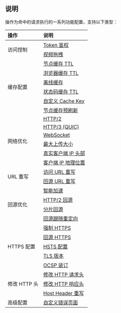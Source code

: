 ## 说明
操作为命中的请求执行的一系列功能配置，支持以下类型：
<table>
<thead>
<tr>
<th align="left">操作</th>
<th align="left">说明</th>
</tr>
</thead>
<tbody><tr>
<td rowspan=2>访问控制</td>
<td align="left"><a href="https://www.tencentcloud.com/document/product/1145/46164">Token 鉴权</a></td>
</tr>
<tr>
<td align="left"><a href="https://www.tencentcloud.com/document/product/1145/46969">视频拖拽</a></td>
</tr>
<tr>
<td rowspan=6>缓存配置</td>
<td align="left"><a href="https://www.tencentcloud.com/document/product/1145/46175">节点缓存 TTL</a></td>
</tr>
<tr>
 <td align="left"><a href="https://www.tencentcloud.com/document/product/1145/46176">浏览器缓存 TTL</a></td>
</tr>
<tr>
 <td align="left"><a href="https://www.tencentcloud.com/document/product/1145/46177">离线缓存</a></td>
</tr>
<tr>
 <td align="left"><a href="https://www.tencentcloud.com/document/product/1145/46964">状态码缓存 TTL</a></td>
</tr>
<tr>
 <td align="left"><a href="https://www.tencentcloud.com/document/product/1145/47615">自定义 Cache Key</a></td>
</tr>
<tr>
 <td align="left"><a href="https://www.tencentcloud.com/document/product/1145/48548">节点缓存预刷新</a></td>
</tr>
<tr>
<td rowspan=6>网络优化</td>
<td align="left"><a href="https://cloud.tencent.com/document/product/1552/70780">HTTP/2</a></td>
</tr>
<tr>
 <td align="left"><a href="https://www.tencentcloud.com/document/product/1145/46170">HTTP/3 (QUIC)</a></td>
</tr>
<tr>
 <td align="left"><a href="https://www.tencentcloud.com/document/product/1145/46971">WebSocket</a></td>
</tr>
<tr>
 <td align="left"><a href="https://www.tencentcloud.com/document/product/1145/46172">最大上传大小</a></td>
</tr>
<tr>
 <td align="left"><a href="https://www.tencentcloud.com/document/product/1145/46970">真实客户端 IP 头部</a></td>
</tr>
<tr>
 <td align="left"><a href="https://cloud.tencent.com/document/product/1552/80978">客户端 IP 地理位置</a></td>
</tr>
<tr>
<td rowspan=2>URL 重写</td>
<td align="left"><a href="https://www.tencentcloud.com/document/product/1145/46166">访问 URL 重写</a></td>
</tr>
<tr>
 <td align="left"><a href="https://www.tencentcloud.com/document/product/1145/46167">回源 URL 重写</a></td>
</tr>
<tr>
<td rowspan=4>回源优化</td>
<td align="left"><a href="https://www.tencentcloud.com/document/product/1145/46182">智能加速</a></td>
</tr>
<tr>
 <td align="left"><a href="https://www.tencentcloud.com/document/product/1145/46171">HTTP/2 回源</a></td>
</tr>
<tr>
 <td align="left"><a href="https://www.tencentcloud.com/document/product/1145/46966">分片回源</a></td>
</tr>
<tr>
 <td align="left"><a href="https://cloud.tencent.com/document/product/1552/82266">回源跟随重定向</a></td>
</tr>
<tr>
<td rowspan=5>HTTPS 配置</td>
<td align="left"><a href="https://www.tencentcloud.com/document/product/1145/46356">强制 HTTPS</a></td>
</tr>
<tr>
 <td align="left"><a href="https://www.tencentcloud.com/document/product/1145/46356">回源 HTTPS</a></td>
</tr>
<tr>
 <td align="left"><a href="https://www.tencentcloud.com/document/product/1145/46356">HSTS 配置</a></td>
</tr>
<tr>
 <td align="left"><a href="https://www.tencentcloud.com/document/product/1145/46356">TLS 版本</a></td>
</tr>
<tr>
 <td align="left"><a href="https://www.tencentcloud.com/document/product/1145/46356">OCSP 装订</a></td>
</tr>
<tr>
<td rowspan=3>修改 HTTP 头</td>
<td align="left"><a href="https://www.tencentcloud.com/document/product/1145/46186">修改 HTTP 请求头</a></td>
</tr>
<tr>
 <td align="left"><a href="https://www.tencentcloud.com/document/product/1145/46185">修改 HTTP 响应头</a></td>
</tr>
<tr>
 <td align="left"><a href="https://www.tencentcloud.com/document/product/1145/46965">Host Header 重写</a></td>
</tr>
<tr>
<td align="left">高级配置</td>
<td align="left"><a href="https://www.tencentcloud.com/document/product/1145/46188">自定义错误页面</a></td>
</tr>
</tbody></table>
